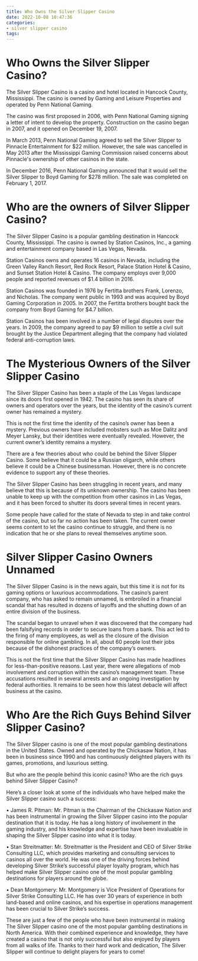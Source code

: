 ```yaml
---
title: Who Owns the Silver Slipper Casino
date: 2022-10-08 10:47:36
categories:
- silver slipper casino
tags:
---
```



#  Who Owns the Silver Slipper Casino?

The Silver Slipper Casino is a casino and hotel located in Hancock County, Mississippi. The casino is owned by Gaming and Leisure Properties and operated by Penn National Gaming.

The casino was first proposed in 2006, with Penn National Gaming signing a letter of intent to develop the property. Construction on the casino began in 2007, and it opened on December 19, 2007.

In March 2013, Penn National Gaming agreed to sell the Silver Slipper to Pinnacle Entertainment for $22 million. However, the sale was cancelled in May 2013 after the Mississippi Gaming Commission raised concerns about Pinnacle's ownership of other casinos in the state.

In December 2016, Penn National Gaming announced that it would sell the Silver Slipper to Boyd Gaming for $278 million. The sale was completed on February 1, 2017.

#  Who are the owners of Silver Slipper Casino?

The Silver Slipper Casino is a popular gambling destination in Hancock County, Mississippi. The casino is owned by Station Casinos, Inc., a gaming and entertainment company based in Las Vegas, Nevada.

Station Casinos owns and operates 16 casinos in Nevada, including the Green Valley Ranch Resort, Red Rock Resort, Palace Station Hotel & Casino, and Sunset Station Hotel & Casino. The company employs over 9,000 people and reported revenues of $1.4 billion in 2016.

Station Casinos was founded in 1976 by Fertitta brothers Frank, Lorenzo, and Nicholas. The company went public in 1993 and was acquired by Boyd Gaming Corporation in 2005. In 2007, the Fertitta brothers bought back the company from Boyd Gaming for $4.7 billion.

Station Casinos has been involved in a number of legal disputes over the years. In 2009, the company agreed to pay $9 million to settle a civil suit brought by the Justice Department alleging that the company had violated federal anti-corruption laws.

#  The Mysterious Owners of the Silver Slipper Casino

The Silver Slipper Casino has been a staple of the Las Vegas landscape since its doors first opened in 1942. The casino has seen its share of owners and operators over the years, but the identity of the casino’s current owner has remained a mystery.

This is not the first time the identity of the casino’s owner has been a mystery. Previous owners have included mobsters such as Moe Dalitz and Meyer Lansky, but their identities were eventually revealed. However, the current owner’s identity remains a mystery.

There are a few theories about who could be behind the Silver Slipper Casino. Some believe that it could be a Russian oligarch, while others believe it could be a Chinese businessman. However, there is no concrete evidence to support any of these theories.

The Silver Slipper Casino has been struggling in recent years, and many believe that this is because of its unknown ownership. The casino has been unable to keep up with the competition from other casinos in Las Vegas, and it has been forced to shutter its doors several times in recent years.

Some people have called for the state of Nevada to step in and take control of the casino, but so far no action has been taken. The current owner seems content to let the casino continue to struggle, and there is no indication that he or she plans to reveal themselves anytime soon.

#  Silver Slipper Casino Owners Unnamed

The Silver Slipper Casino is in the news again, but this time it is not for its gaming options or luxurious accommodations. The casino’s parent company, who has asked to remain unnamed, is embroiled in a financial scandal that has resulted in dozens of layoffs and the shutting down of an entire division of the business.

The scandal began to unravel when it was discovered that the company had been falsifying records in order to secure loans from a bank. This act led to the firing of many employees, as well as the closure of the division responsible for online gambling. In all, about 60 people lost their jobs because of the dishonest practices of the company’s owners.

This is not the first time that the Silver Slipper Casino has made headlines for less-than-positive reasons. Last year, there were allegations of mob involvement and corruption within the casino’s management team. These accusations resulted in several arrests and an ongoing investigation by federal authorities. It remains to be seen how this latest debacle will affect business at the casino.

#  Who Are the Rich Guys Behind Silver Slipper Casino?

The Silver Slipper casino is one of the most popular gambling destinations in the United States. Owned and operated by the Chickasaw Nation, it has been in business since 1990 and has continuously delighted players with its games, promotions, and luxurious setting.

But who are the people behind this iconic casino? Who are the rich guys behind Silver Slipper Casino?

Here’s a closer look at some of the individuals who have helped make the Silver Slipper casino such a success:

• James R. Pitman: Mr. Pitman is the Chairman of the Chickasaw Nation and has been instrumental in growing the Silver Slipper casino into the popular destination that it is today. He has a long history of involvement in the gaming industry, and his knowledge and expertise have been invaluable in shaping the Silver Slipper casino into what it is today.

• Stan Streitmatter: Mr. Streitmatter is the President and CEO of Silver Strike Consulting LLC, which provides marketing and consulting services to casinos all over the world. He was one of the driving forces behind developing Silver Strike’s successful player loyalty program, which has helped make Silver Slipper casino one of the most popular gambling destinations for players around the globe.

• Dean Montgomery: Mr. Montgomery is Vice President of Operations for Silver Strike Consulting LLC. He has over 30 years of experience in both land-based and online casinos, and his expertise in operations management has been crucial to Silver Strike’s success.

These are just a few of the people who have been instrumental in making The Silver Slipper casino one of the most popular gambling destinations in North America. With their combined experience and knowledge, they have created a casino that is not only successful but also enjoyed by players from all walks of life. Thanks to their hard work and dedication, The Silver Slipper will continue to delight players for years to come!